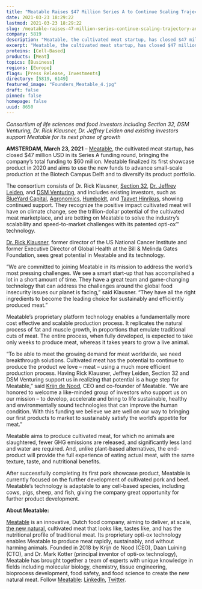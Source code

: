 ```yaml
---
title: "Meatable Raises $47 Million Series A to Continue Scaling Trajectory and Expand its Product Portfolio with Beef"
date: 2021-03-23 18:29:22
lastmod: 2021-03-23 18:29:22
slug: /meatable-raises-47-million-series-continue-scaling-trajectory-and-expand-its-product
company: 5819
description: "Meatable, the cultivated meat startup, has closed $47 million USD in its Series A funding round, bringing the company’s total funding to $60 million. Meatable finalized its first showcase product in 2020 and aims to use the new funds to advance small-scale production at the Biotech Campus Delft and to diversify its product portfolio."
excerpt: "Meatable, the cultivated meat startup, has closed $47 million USD in its Series A funding round, bringing the company’s total funding to $60 million. Meatable finalized its first showcase product in 2020 and aims to use the new funds to advance small-scale production at the Biotech Campus Delft and to diversify its product portfolio."
proteins: [Cell-Based]
products: [Meat]
topics: [Business]
regions: [Europe]
flags: [Press Release, Investments]
directory: [5819, 6149]
featured_image: "Founders_Meatable_4.jpg"
draft: false
pinned: false
homepage: false
uuid: 8650
---
```

<p><em>Consortium of life sciences and food investors including Section 32, DSM Venturing, Dr. Rick Klausner, Dr. Jeffrey Leiden and existing investors support Meatable for its next phase of growth</em></p>
<p><strong>AMSTERDAM, March 23, 2021</strong> – <a href="https://www.meatable.com/">Meatable</a>, the cultivated meat startup, has closed $47 million USD in its Series A funding round, bringing the company’s total funding to $60 million. Meatable finalized its first showcase product in 2020 and aims to use the new funds to advance small-scale production at the Biotech Campus Delft and to diversify its product portfolio.</p>
<p>The consortium consists of Dr. Rick Klausner, <a href="https://section32.com/">Section 32</a>, <a href="https://www.vrtx.com/about-us/leadership/jeffrey-leiden-md-phd/">Dr. Jeffrey Leiden</a>, and <a href="https://www.dsm.com/corporate/about/businesses/dsm-venturing.html">DSM Venturing</a>, and includes existing investors, such as <a href="https://blueyard.com/">BlueYard Capital</a>, <a href="https://agronomics.im/">Agronomics</a>, <a href="https://humboldtfund.com/">Humboldt</a>, and <a href="https://www.weforum.org/people/taavet-hinrikus">Taavet Hinrikus</a>, showing continued support. They recognize the positive impact cultivated meat will have on climate change, see the trillion-dollar potential of the cultivated meat marketplace, and are betting on Meatable to solve the industry’s scalability and speed-to-market challenges with its patented opti-ox™ technology.</p>
<p><a href="https://lyell.com/our_team/rick-klausner/">Dr. Rick Klausner</a>, former director of the US National Cancer Institute and former Executive Director of Global Health at the Bill & Melinda Gates Foundation, sees great potential in Meatable and its technology.</p>
<p>“We are committed to joining Meatable in its mission to address the world’s most pressing challenges. We see a smart start-up that has accomplished a lot in a short amount of time. They have a great team and game-changing technology that can address the challenges around the global food insecurity issues our planet is facing,” said Klausner. “They have all the right ingredients to become the leading choice for sustainably and efficiently produced meat.”</p>
<p>Meatable’s proprietary platform technology enables a fundamentally more cost effective and scalable production process. It replicates the natural process of fat and muscle growth, in proportions that emulate traditional cuts of meat. The entire process, when fully developed, is expected to take only weeks to produce meat, whereas it takes years to grow a live animal.</p>
<p>“To be able to meet the growing demand for meat worldwide, we need breakthrough solutions. Cultivated meat has the potential to continue to produce the product we love – meat – using a much more efficient production process. Having Rick Klausner, Jeffrey Leiden, Section 32 and DSM Venturing support us in realizing that potential is a huge step for Meatable,” said <a href="https://www.meatable.com/">Krijn de Nood</a>, CEO and co-founder of Meatable. “We are honored to welcome a like-minded group of investors who support us on our mission – to develop, accelerate and bring to life sustainable, healthy and environmentally sound technologies that can improve the human condition. With this funding we believe we are well on our way to bringing our first products to market to sustainably satisfy the world’s appetite for meat.”</p>
<p>Meatable aims to produce cultivated meat, for which no animals are slaughtered, fewer GHG emissions are released, and significantly less land and water are required. And, unlike plant-based alternatives, the end-product will provide the full experience of eating actual meat, with the same texture, taste, and nutritional benefits.</p>
<p>After successfully completing its first pork showcase product, Meatable is currently focused on the further development of cultivated pork and beef. Meatable’s technology is adaptable to any cell-based species, including cows, pigs, sheep, and fish, giving the company great opportunity for further product development.</p>
<p><strong>About Meatable:</strong></p>
<p><a href="https://www.meatable.com/">Meatable</a> is an innovative, Dutch food company, aiming to deliver, at scale, <a href="https://www.youtube.com/watch?v=WHrorhYqcKg">the new natural</a>, cultivated meat that looks like, tastes like, and has the nutritional profile of traditional meat. Its proprietary opti-ox technology enables Meatable to produce meat rapidly, sustainably, and without harming animals. Founded in 2018 by Krijn de Nood (CEO), Daan Luining (CTO), and Dr. Mark Kotter (principal inventor of opti-ox technology), Meatable has brought together a team of experts with unique knowledge in fields including molecular biology, chemistry, tissue engineering, bioprocess development, food safety, and food science to create the new natural meat. Follow <a href="https://www.meatable.com/">Meatable</a>: <a href="https://www.linkedin.com/company/itsmeatable/">LinkedIn</a>, <a href="https://twitter.com/itsmeatable">Twitter</a>.</p>

